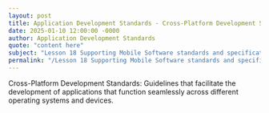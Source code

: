 ```yaml
---
layout: post
title: Application Development Standards - Cross-Platform Development Standards
date: 2025-01-10 12:00:00 -0000
author: Application Development Standards
quote: "content here"
subject: "Lesson 18 Supporting Mobile Software standards and specifications"
permalink: "/Lesson 18 Supporting Mobile Software standards and specifications/Application Development Standards/Application Development Standards - Cross-Platform Development Standards"
---
```


Cross-Platform Development Standards: Guidelines that facilitate the development of applications that function seamlessly across different operating systems and devices.
